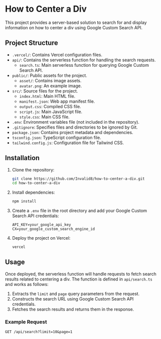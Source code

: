 # How to Center a Div

This project provides a server-based solution to search for and display information on how to center a div using Google Custom Search API.

## Project Structure

- `.vercel/`: Contains Vercel configuration files.
- `api/`: Contains the serverless function for handling the search requests.
  - `search.ts`: Main serverless function for querying Google Custom Search API.
- `public/`: Public assets for the project.
  - `asset/`: Contains image assets.
  - `avatar.png`: An example image.
- `src/`: Source files for the project.
  - `index.html`: Main HTML file.
  - `manifest.json`: Web app manifest file.
  - `output.css`: Compiled CSS file.
  - `script.js`: Main JavaScript file.
  - `style.css`: Main CSS file.
- `.env`: Environment variables file (not included in the repository).
- `.gitignore`: Specifies files and directories to be ignored by Git.
- `package.json`: Contains project metadata and dependencies.
- `tsconfig.json`: TypeScript configuration file.
- `tailwind.config.js`: Configuration file for Tailwind CSS.

## Installation

1. Clone the repository:

   ```sh
   git clone https://github.com/Invalid8/how-to-center-a-div.git
   cd how-to-center-a-div
   ```

2. Install dependencies:

   ```sh
   npm install
   ```

3. Create a `.env` file in the root directory and add your Google Custom Search API credentials:

   ```plaintext
   API_KEY=your_google_api_key
   CX=your_google_custom_search_engine_id
   ```

4. Deploy the project on Vercel:

   ```sh
   vercel
   ```

## Usage

Once deployed, the serverless function will handle requests to fetch search results related to centering a div. The function is defined in `api/search.ts` and works as follows:

1. Extracts the `limit` and `page` query parameters from the request.
2. Constructs the search URL using Google Custom Search API credentials.
3. Fetches the search results and returns them in the response.

### Example Request

```http
GET /api/search?limit=10&page=1
```
